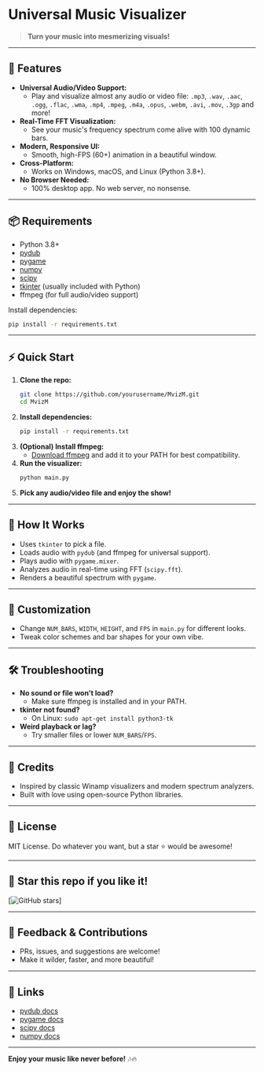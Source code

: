 # Universal Music Visualizer

> **Turn your music into mesmerizing visuals!**

---

## 🚀 Features
- **Universal Audio/Video Support:**
  - Play and visualize almost any audio or video file: `.mp3`, `.wav`, `.aac`, `.ogg`, `.flac`, `.wma`, `.mp4`, `.mpeg`, `.m4a`, `.opus`, `.webm`, `.avi`, `.mov`, `.3gp` and more!
- **Real-Time FFT Visualization:**
  - See your music's frequency spectrum come alive with 100 dynamic bars.
- **Modern, Responsive UI:**
  - Smooth, high-FPS (60+) animation in a beautiful window.
- **Cross-Platform:**
  - Works on Windows, macOS, and Linux (Python 3.8+).
- **No Browser Needed:**
  - 100% desktop app. No web server, no nonsense.

---

## 📦 Requirements
- Python 3.8+
- [pydub](https://github.com/jiaaro/pydub)
- [pygame](https://www.pygame.org/)
- [numpy](https://numpy.org/)
- [scipy](https://scipy.org/)
- [tkinter](https://wiki.python.org/moin/TkInter) (usually included with Python)
- ffmpeg (for full audio/video support)

Install dependencies:
```bash
pip install -r requirements.txt
```

---

## ⚡ Quick Start

1. **Clone the repo:**
   ```bash
   git clone https://github.com/yourusername/MvizM.git
   cd MvizM
   ```
2. **Install dependencies:**
   ```bash
   pip install -r requirements.txt
   ```
3. **(Optional) Install ffmpeg:**
   - [Download ffmpeg](https://ffmpeg.org/download.html) and add it to your PATH for best compatibility.
4. **Run the visualizer:**
   ```bash
   python main.py
   ```
5. **Pick any audio/video file and enjoy the show!**

---

## 🧠 How It Works
- Uses `tkinter` to pick a file.
- Loads audio with `pydub` (and ffmpeg for universal support).
- Plays audio with `pygame.mixer`.
- Analyzes audio in real-time using FFT (`scipy.fft`).
- Renders a beautiful spectrum with `pygame`.

---

## 🎨 Customization
- Change `NUM_BARS`, `WIDTH`, `HEIGHT`, and `FPS` in `main.py` for different looks.
- Tweak color schemes and bar shapes for your own vibe.

---

## 🛠️ Troubleshooting
- **No sound or file won't load?**
  - Make sure ffmpeg is installed and in your PATH.
- **tkinter not found?**
  - On Linux: `sudo apt-get install python3-tk`
- **Weird playback or lag?**
  - Try smaller files or lower `NUM_BARS`/`FPS`.

---

## 🤩 Credits
- Inspired by classic Winamp visualizers and modern spectrum analyzers.
- Built with love using open-source Python libraries.

---

## 📜 License
MIT License. Do whatever you want, but a star ⭐️ would be awesome!

---

## 🌟 Star this repo if you like it!

[![GitHub stars](https://img.shields.io/github/stars/yourusername/MvizM?style=social)]

---

## 💬 Feedback & Contributions
- PRs, issues, and suggestions are welcome!
- Make it wilder, faster, and more beautiful!

---

## 🔗 Links
- [pydub docs](https://github.com/jiaaro/pydub)
- [pygame docs](https://www.pygame.org/docs/)
- [scipy docs](https://docs.scipy.org/doc/scipy/)
- [numpy docs](https://numpy.org/doc/)

---

**Enjoy your music like never before!** 🎶🔥
